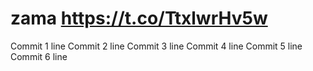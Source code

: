 # zama https://t.co/TtxlwrHv5w
Commit 1 line
Commit 2 line
Commit 3 line
Commit 4 line
Commit 5 line
Commit 6 line
